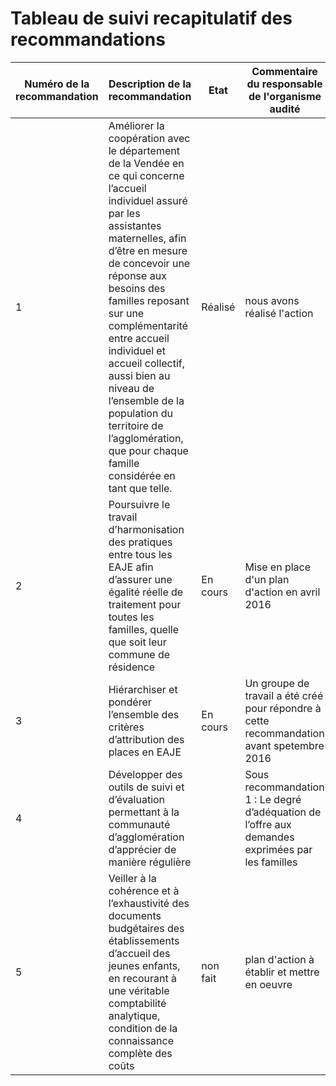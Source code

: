 # Tableau de suivi recapitulatif des recommandations

Numéro de la recommandation | Description de la recommandation | Etat | Commentaire du responsable de l'organisme audité
--- | --- | --- | ---
1 | Améliorer la coopération avec le département de la Vendée en ce qui concerne l’accueil individuel assuré par les assistantes maternelles, afin d’être en mesure de concevoir une réponse aux besoins des familles reposant sur une complémentarité entre accueil individuel et accueil collectif, aussi bien au niveau de l’ensemble de la population du territoire de l’agglomération, que pour chaque famille considérée en tant que telle. | Réalisé | nous avons réalisé l'action
2 | Poursuivre le travail d’harmonisation des pratiques entre tous les EAJE afin d’assurer une égalité réelle de traitement pour toutes les familles, quelle que soit leur commune de résidence | En cours | Mise en place d'un plan d'action en avril 2016
3 | Hiérarchiser et pondérer l’ensemble des critères d’attribution des places en EAJE | En cours | Un groupe de travail a été créé pour répondre à cette recommandation avant spetembre 2016
4 | Développer des outils de suivi et d’évaluation permettant à la communauté d’agglomération d’apprécier de manière régulière |  |  Sous recommandation 1 : Le degré d’adéquation de l’offre aux demandes exprimées par les familles | non fait | recommandation incompréhensible Sous recommandation 2 : Le suivi de la réalisation du schéma directeur | fait | tableau de suivi réalisé Sous recommandation 3 : Les pratiques des EAJE | non fait | outil de suivi à créer Sous recommandation 4 : Le degré de satisfaction des familles | en cours | questionnaire rédigé, doit être envoyé aux familles 
5 | Veiller à la cohérence et à l’exhaustivité des documents budgétaires des établissements d’accueil des jeunes enfants, en recourant à une véritable comptabilité analytique, condition de la connaissance complète des coûts | non fait | plan d'action à établir et mettre en oeuvre
